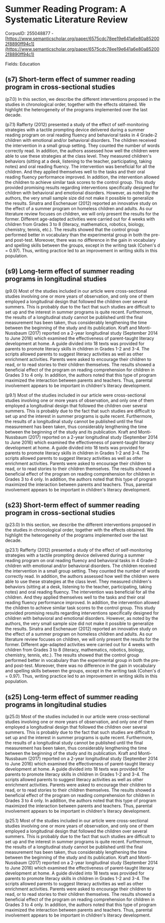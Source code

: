 # Summer Reading Program: A Systematic Literature Review

CorpusID: 255048877 - [https://www.semanticscholar.org/paper/6575cdc78ee19e641a6e80a852002f8890ff94c1](https://www.semanticscholar.org/paper/6575cdc78ee19e641a6e80a852002f8890ff94c1)

Fields: Education

## (s7) Short-term effect of summer reading program in cross-sectional studies
(p7.0) In this section, we describe the different interventions proposed in the studies in chronological order, together with the effects obtained. We highlight the heterogeneity of the programs implemented over the last decade.

(p7.1) Rafferty (2012) presented a study of the effect of self-monitoring strategies with a tactile prompting device delivered during a summer reading program on oral reading fluency and behavioral tasks in 4 Grade-2 children with emotional and/or behavioral disorders. The children received the intervention in a small group setting. They counted the number of words correctly read. In addition, the authors assessed how well the children were able to use these strategies at the class level. They measured children's behaviors (sitting at a desk, listening to the teacher, participating, taking notes) and oral reading fluency. The intervention was beneficial for all the children. And they applied themselves well to the tasks and their oral reading fluency performance improved. In addition, the intervention allowed the children to achieve similar task scores to the control group. This study provided promising results regarding interventions specifically designed for children with behavioral and emotional disorders. However, as noted by the authors, the very small sample size did not make it possible to generalize the results. Sinatra and Eschenauer (2012) reported an innovative study on the effect of a summer program on homeless children and adults. As our literature review focuses on children, we will only present the results for the former. Different age-adapted activities were carried out for 4 weeks with children from Grades 3 to 8 (literacy, mathematics, robotics, biology, chemistry, tennis, etc.). The results showed that the control group performed better in vocabulary than the experimental group in both the pre-and post-test. Moreover, there was no difference in the gain in vocabulary and spelling skills between the groups, except in the writing task (Cohen's d = 0.97). Thus, writing practice led to an improvement in writing skills in this population.
## (s9) Long-term effect of summer reading programs in longitudinal studies
(p9.0) Most of the studies included in our article were cross-sectional studies involving one or more years of observation, and only one of them employed a longitudinal design that followed the children over several summers. This is probably due to the fact that such studies are difficult to set up and the interest in summer programs is quite recent. Furthermore, the results of a longitudinal study cannot be published until the final measurement has been taken, thus considerably lengthening the time between the beginning of the study and its publication. Kraft and Monti-Nussbaum (2017) reported on a 2-year longitudinal study (September 2014 to June 2016) which examined the effectiveness of parent-taught literacy development at home. A guide divided into 18 texts was provided for parents to promote literacy skills in children in Grades 1-2 and 3-4. The scripts allowed parents to suggest literacy activities as well as other enrichment activities. Parents were asked to encourage their children to read, or to read stories to their children themselves. The results showed a beneficial effect of the program on reading comprehension for children in Grades 3 to 4 only. In addition, the authors noted that this type of program maximized the interaction between parents and teachers. Thus, parental involvement appears to be important in children's literacy development.  

(p9.1) Most of the studies included in our article were cross-sectional studies involving one or more years of observation, and only one of them employed a longitudinal design that followed the children over several summers. This is probably due to the fact that such studies are difficult to set up and the interest in summer programs is quite recent. Furthermore, the results of a longitudinal study cannot be published until the final measurement has been taken, thus considerably lengthening the time between the beginning of the study and its publication. Kraft and Monti-Nussbaum (2017) reported on a 2-year longitudinal study (September 2014 to June 2016) which examined the effectiveness of parent-taught literacy development at home. A guide divided into 18 texts was provided for parents to promote literacy skills in children in Grades 1-2 and 3-4. The scripts allowed parents to suggest literacy activities as well as other enrichment activities. Parents were asked to encourage their children to read, or to read stories to their children themselves. The results showed a beneficial effect of the program on reading comprehension for children in Grades 3 to 4 only. In addition, the authors noted that this type of program maximized the interaction between parents and teachers. Thus, parental involvement appears to be important in children's literacy development.  
## (s23) Short-term effect of summer reading program in cross-sectional studies
(p23.0) In this section, we describe the different interventions proposed in the studies in chronological order, together with the effects obtained. We highlight the heterogeneity of the programs implemented over the last decade.

(p23.1) Rafferty (2012) presented a study of the effect of self-monitoring strategies with a tactile prompting device delivered during a summer reading program on oral reading fluency and behavioral tasks in 4 Grade-2 children with emotional and/or behavioral disorders. The children received the intervention in a small group setting. They counted the number of words correctly read. In addition, the authors assessed how well the children were able to use these strategies at the class level. They measured children's behaviors (sitting at a desk, listening to the teacher, participating, taking notes) and oral reading fluency. The intervention was beneficial for all the children. And they applied themselves well to the tasks and their oral reading fluency performance improved. In addition, the intervention allowed the children to achieve similar task scores to the control group. This study provided promising results regarding interventions specifically designed for children with behavioral and emotional disorders. However, as noted by the authors, the very small sample size did not make it possible to generalize the results. Sinatra and Eschenauer (2012) reported an innovative study on the effect of a summer program on homeless children and adults. As our literature review focuses on children, we will only present the results for the former. Different age-adapted activities were carried out for 4 weeks with children from Grades 3 to 8 (literacy, mathematics, robotics, biology, chemistry, tennis, etc.). The results showed that the control group performed better in vocabulary than the experimental group in both the pre-and post-test. Moreover, there was no difference in the gain in vocabulary and spelling skills between the groups, except in the writing task (Cohen's d = 0.97). Thus, writing practice led to an improvement in writing skills in this population.
## (s25) Long-term effect of summer reading programs in longitudinal studies
(p25.0) Most of the studies included in our article were cross-sectional studies involving one or more years of observation, and only one of them employed a longitudinal design that followed the children over several summers. This is probably due to the fact that such studies are difficult to set up and the interest in summer programs is quite recent. Furthermore, the results of a longitudinal study cannot be published until the final measurement has been taken, thus considerably lengthening the time between the beginning of the study and its publication. Kraft and Monti-Nussbaum (2017) reported on a 2-year longitudinal study (September 2014 to June 2016) which examined the effectiveness of parent-taught literacy development at home. A guide divided into 18 texts was provided for parents to promote literacy skills in children in Grades 1-2 and 3-4. The scripts allowed parents to suggest literacy activities as well as other enrichment activities. Parents were asked to encourage their children to read, or to read stories to their children themselves. The results showed a beneficial effect of the program on reading comprehension for children in Grades 3 to 4 only. In addition, the authors noted that this type of program maximized the interaction between parents and teachers. Thus, parental involvement appears to be important in children's literacy development.  

(p25.1) Most of the studies included in our article were cross-sectional studies involving one or more years of observation, and only one of them employed a longitudinal design that followed the children over several summers. This is probably due to the fact that such studies are difficult to set up and the interest in summer programs is quite recent. Furthermore, the results of a longitudinal study cannot be published until the final measurement has been taken, thus considerably lengthening the time between the beginning of the study and its publication. Kraft and Monti-Nussbaum (2017) reported on a 2-year longitudinal study (September 2014 to June 2016) which examined the effectiveness of parent-taught literacy development at home. A guide divided into 18 texts was provided for parents to promote literacy skills in children in Grades 1-2 and 3-4. The scripts allowed parents to suggest literacy activities as well as other enrichment activities. Parents were asked to encourage their children to read, or to read stories to their children themselves. The results showed a beneficial effect of the program on reading comprehension for children in Grades 3 to 4 only. In addition, the authors noted that this type of program maximized the interaction between parents and teachers. Thus, parental involvement appears to be important in children's literacy development.  

